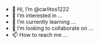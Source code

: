 - 👋 Hi, I’m @carlitos1222
- 👀 I’m interested in ...
- 🌱 I’m currently learning ...
- 💞️ I’m looking to collaborate on ...
- 📫 How to reach me ...

<!---
carlitos1222/carlitos1222 is a ✨ special ✨ repository because its `README.md` (this file) appears on your GitHub profile.
You can click the Preview link to take a look at your changes.
--->
